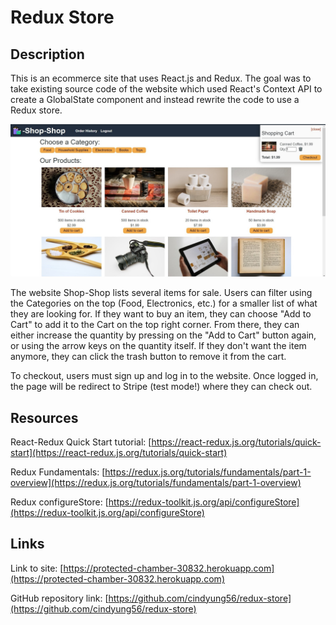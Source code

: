 # Redux Store

## Description

This is an ecommerce site that uses React.js and Redux. The goal was to take existing source code of the website which used React's Context API to create a GlobalState component and instead rewrite the code to use a Redux store.

![What the website looks like](./images/redux-store.jpg)

The website Shop-Shop lists several items for sale. Users can filter using the Categories on the top (Food, Electronics, etc.) for a smaller list of what they are looking for. If they want to buy an item, they can choose "Add to Cart" to add it to the Cart on the top right corner. From there, they can either increase the quantity by pressing on the "Add to Cart" button again, or using the arrow keys on the quantity itself. If they don't want the item anymore, they can click the trash button to remove it from the cart.

To checkout, users must sign up and log in to the website. Once logged in, the page will be redirect to Stripe (test mode!) where they can check out.

## Resources

React-Redux Quick Start tutorial: [https://react-redux.js.org/tutorials/quick-start](https://react-redux.js.org/tutorials/quick-start)

Redux Fundamentals: [https://redux.js.org/tutorials/fundamentals/part-1-overview](https://redux.js.org/tutorials/fundamentals/part-1-overview)

Redux configureStore: [https://redux-toolkit.js.org/api/configureStore](https://redux-toolkit.js.org/api/configureStore)

## Links

Link to site: [https://protected-chamber-30832.herokuapp.com](https://protected-chamber-30832.herokuapp.com)

GitHub repository link: [https://github.com/cindyung56/redux-store](https://github.com/cindyung56/redux-store)